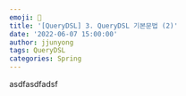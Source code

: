 ```yaml
---
emoji: 🧢
title: '[QueryDSL] 3. QueryDSL 기본문법 (2)'
date: '2022-06-07 15:00:00'
author: jjunyong
tags: QueryDSL
categories: Spring
---
```


asdfasdfadsf